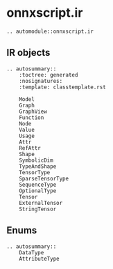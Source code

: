 # onnxscript.ir

```{eval-rst}
.. automodule::onnxscript.ir
```

## IR objects

```{eval-rst}
.. autosummary::
    :toctree: generated
    :nosignatures:
    :template: classtemplate.rst

    Model
    Graph
    GraphView
    Function
    Node
    Value
    Usage
    Attr
    RefAttr
    Shape
    SymbolicDim
    TypeAndShape
    TensorType
    SparseTensorType
    SequenceType
    OptionalType
    Tensor
    ExternalTensor
    StringTensor
```

## Enums

```{eval-rst}
.. autosummary::
    DataType
    AttributeType
```
